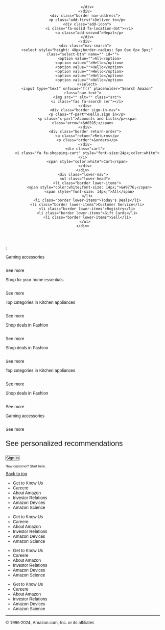 <!DOCTYPE html>
<html lang="en">

<head>
  <meta charset="UTF-8">
  <meta name="viewport" content="width=device-width, initial-scale=1.0">
  <title>Document</title>
  <style>
   * {
    margin: 0px;
    padding: 0px;
    font-family: 'Gill Sans', 'Gill Sans MT', Calibri, 'Trebuchet MS', sans-serif;
    border: border-box;
}

.navbar {
    min-height: 60px;
    background-color: #0F1111;
    display: flex;
    align-items: center;
    justify-content: space-evenly;


}

.nav-logo {
    height: 50px;
    width: 113px;
    margin: 0px 10px;
}

.logo {
    height: 50px;
    width: 113px;
    color: aliceblue;
    /* background-color: aqua; */
    background-image: url('https://wallpapers.com/images/hd/amazon-logo-black-background-xb9pdemosnjfz9ej.jpg');
    background-size: contain;

    margin: 1px 1px;
    padding: 1px 8px 0px 6px;
    background-repeat: no-repeat;
    box-sizing: border-box;
}

.border {
    border: 2px solid transparent;
}

.border:hover {
    border: 2px solid white;
    cursor: pointer;
}

/* box 2 */
.nav-address {
    color: white;
    margin: 2px 0px 2px 15px;
}

.add-first {
    font-size: 0.85rem;
    color: rgb(219, 217, 217);
}

.add-icon {
    margin: 5px 2px 5px 0px;
}

/* box 3 */
.nav-search {
    display: flex;
    align-items: center;
    margin: 0px 10px;
    padding: 10px 4px 10px 4px;
    height: 40px;
width: 40%;


}

.nav-text {
    margin: 0;
    width: 795px;
    width:100% ;
    height: 40px;
    box-sizing: border-box;
}

.select-btn {

    padding: 2px 5px;
}

.ser {
    color: white;
    background-color: rgb(161, 11, 116);
    height: 40px;
    width: 40px;
    box-sizing: border-box;
    display: flex;
    align-items: center;
    justify-content: center;
    border-radius: 0px 5px 5px 0px;
}

/* box4 */
.sign-in-nav {
    color: white;
    max-width: 131px;
    font-size: 13px;
}

.s-part {
    display: inline;
}

.retuen {
    font-size: 12px;
    color: white;
}

.order {
    font-size: 14px;
    color: white;
}

.return-order {
    margin: 0px 0px 0px 2px;
    padding: 0px 9px 10px;
}

.cart {
    margin: 0px 1px 0px 2px;
    padding: 0px 9px 10px;
    size: 84px 50px;
    box-sizing: border-box;
    display: flex;
    justify-content: center;
    align-items: center;
    font-size: 13px;
}

/* lowerhead */
.lower-head {
    display: flex;
    background-color: #3e3f3f;
    list-style: none;
}

.lower-items {
    padding: 5px;
    margin: 5px;
    color: white;
}

/* section */
.a-section {
    box-sizing: border-box;

    width: 100%;
    min-height: 600px;
    background-image:         linear-gradient(to bottom, rgba(0, 0, 0, 0.5), rgba(0, 0, 0, 0)),url('https://m.media-amazon.com/images/I/61zAjw4bqPL._SX3000_.jpg');
    background-size: cover;
    display: flex;
    justify-content: center;
    align-items: flex-end;
    flex-wrap: wrap;
}

.box-m {
    border-radius: 10px;
    width: 23%;
    overflow: hidden;
    margin: 0.4rem;
    height: 400px;
    display: flex;
    align-items: center;
    
    flex-direction: column;
    justify-content: space-evenly;
   transition: all ease-in-out .3s;
    background-color: rgb(255, 255, 255);

}
.box-m:hover{
    width: 26%;
    /* height: 410px; */
}

.box-m img {
    width: 80%;
   height: 70%;
}
.box-det{
    font-size: 21px;
}
.see-more{
    color: rgb(133, 133, 203);
}
.pict{
    height: 15rem;
    background-image: url('https://m.media-amazon.com/images/I/71fgNuf3lIL._SX3000_.jpg');
    background-size: cover;
}
/* footer */
.sign-in-box{
    background-color: #dfe6e6f4;
    display: flex;
  justify-content:center;
    flex-direction: column;
    align-items:center;
    min-height: 200px;
}
.sign-in-box p{
margin: 2px;
padding: 2px;
}
.sign-btn{
    width: 230px;
    background-color: rgb(243, 247, 138);
    border: 1px solid orange;
    font-size: 19px;
    padding: 5px;
    border-radius: 4px;
}
.back-top{
    background-color:#3b495b ;
    text-align: center;
    padding: 15px;
    color: white;
    cursor: pointer;
    
}
a{
    text-decoration: none;
}
.back-top:hover{
    background-color:#556a82 ;

}
.f-text ul{
    list-style: none;
}
.f-text{
    display: flex;
    align-items: center;
    justify-content: space-evenly;
    background-color: #232f3e;
    color: white;
    padding: 55px;
}
.copyright{
    background-color: #232f3e;
    color: white;
    text-align: center;
    padding: 20px;
}
.main-img{
    transition: background-image 0.5s ease-in-out;
}
  </style>
  <link href="https://cdnjs.cloudflare.com/ajax/libs/font-awesome/5.15.4/css/all.min.css" rel="stylesheet">
  <!-- <link rel="stylesheet" href="amzo.css"> -->
</head>

<body>
  <header>
    <div id="mn" class="navbar">
      <div dclass="nav-logo border">
        <div class="logo">

        </div>
      </div>
      <div class="border nav-address">
        <p class="add-first">Deliver to</p>
        <div class="add-icon">
          <i class="fa-solid fa-location-dot"></i>
          <p class="add-second">Nepal</p>
        </div>
      </div>
      <div class="nav-search">
        <select style="height: 40px;border-radius: 5px 0px 0px 5px;" class="select-btn" name="" id="">
          <option value="">All</option>
          <option value="">Hello</option>
          <option value="">Hello</option>
          <option value="">Hello</option>
          <option value="">Hello</option>
          <option value="">Hello</option>
        </select>
        <input type="text" onfocus="f()" placeholder="Search Amazon" class="nav-text">
        <img src="" alt="" class="src">
        <i class="fas fa-search ser"></i>
      </div>
      <div class="border sign-in-nav">
        <p class="f-part">Hello,sign in</p>
        <p class="s-part">Acoounts and Lists</p><span class="arrow">&#8595;</span>
      </div>
      <div class="border return-order">
        <p class="retuen">Returns</p>
        <p class="order">&orders</p>
      </div>
      <div class="cart">
        <i class="fa fa-shopping-cart" style="font-size:24px;color:white"></i>
        <span style="color:white">Cart</span>
      </div>
    </div>
    <div class="lower-nav">
      <ul class="lower-head">
        <li class="border lower-items">
          <span style="color:white;font-size: 14px;">&#9776;</span>
          <span style="font-size: 14px;">All</span>
        </li>
        <li class="border lower-items">Today's Deals</li>
        <li class="border lower-items">Customer Service</li>
        <li class="border lower-items">Registry</li>
        <li class="border lower-items">Gift Cards</li>
        <li class="border lower-items">Sell</li>
      </ul>
    </div>
  </header>
  <div class="pict">j</div>
  <div class="a-section">
    <div class="box-m">
      <p class="box-det">Gaming accessories</p>
      <img class="main-img"
        src="https://images.immediate.co.uk/production/volatile/sites/3/2020/06/best-ps4-accessories-43287ea.jpg" alt=""
        class="src">
      <p class="see-more">See more</p>
    </div>
    <div class="box-m">
      <p class="box-det">Shop for your home essentials</p>
      <img src="https://encrypted-tbn0.gstatic.com/images?q=tbn:ANd9GcQlEAVu4HsryBeh3NjK3aS8ICm7Dz849ri8jA&s" alt=""
        class="src">
      <p class="see-more">See more</p>
    </div>
    <div class="box-m">
      <p class="box-det">Top categories in Kitchen appliances</p>
      <img
        src="https://media.istockphoto.com/id/637699518/vector/home-appliances-gas-cooker-refrigerator-microwave-and-washi.jpg?s=612x612&w=0&k=20&c=IazFnGqtDuj7iND7ZJ9yWqRu_QYXIKVYuchLSGsdMNU="
        alt="" class="src">
      <p class="see-more">See more</p>
    </div>
    <div class="box-m">
      <p class="box-det">Shop deals in Fashion</p>
      <img src="https://www.picturecorrect.com/wp-content/uploads/2012/10/colorful-fashion-shoot-1.jpg" alt=""
        class="src">
      <p class="see-more">See more</p>
    </div>
    <div class="box-m">
      <p class="box-det">Shop deals in Fashion</p>
      <img src="https://www.picturecorrect.com/wp-content/uploads/2012/10/colorful-fashion-shoot-1.jpg" alt=""
        class="src">
      <p class="see-more">See more</p>
    </div>
    <div class="box-m">
      <p class="box-det">Top categories in Kitchen appliances</p>
      <img
        src="https://media.istockphoto.com/id/637699518/vector/home-appliances-gas-cooker-refrigerator-microwave-and-washi.jpg?s=612x612&w=0&k=20&c=IazFnGqtDuj7iND7ZJ9yWqRu_QYXIKVYuchLSGsdMNU="
        alt="" class="src">
      <p class="see-more">See more</p>
    </div>
    <div class="box-m">
      <p class="box-det">Shop deals in Fashion</p>
      <img src="https://www.picturecorrect.com/wp-content/uploads/2012/10/colorful-fashion-shoot-1.jpg" alt=""
        class="src">
      <p class="see-more">See more</p>
    </div>
    <div class="box-m">
      <p class="box-det">Gaming accessories</p>
      <img src="https://images.immediate.co.uk/production/volatile/sites/3/2020/06/best-ps4-accessories-43287ea.jpg"
        alt="" class="src">
      <p class="see-more">See more</p>
    </div>
  </div>
  <footer>
    <div class="sign-in-box">
      <p style="font-size: 24px;">See personalized recommendations</p>
      <button class="sign-btn">Sign in</button>
      <p style="font-size: 11px;">New customer? <a href="" style="text-decoration: none;">Start here.</a></p>
    </div>
    <section class="f-sec">
      <a href="#mn">
        <div class="back-top">
          <span style="text-decoration: none;">Back to top</span>
        </div>
      </a>
      <div class="f-text">
        <ul>
          <li>Get to Know Us</li>
          <li>Careere</li>
          <li>About Amazon</li>
          <li>Investor Relations</li>
          <li>Amazon Devices</li>
          <li>Amazon Science</li>
        </ul>
        <ul>
          <li>Get to Know Us</li>
          <li>Careere</li>
          <li>About Amazon</li>
          <li>Investor Relations</li>
          <li>Amazon Devices</li>
          <li>Amazon Science</li>
        </ul>
        <ul>
          <li>Get to Know Us</li>
          <li>Careere</li>
          <li>About Amazon</li>
          <li>Investor Relations</li>
          <li>Amazon Devices</li>
          <li>Amazon Science</li>
        </ul>
        <ul>
          <li>Get to Know Us</li>
          <li>Careere</li>
          <li>About Amazon</li>
          <li>Investor Relations</li>
          <li>Amazon Devices</li>
          <li>Amazon Science</li>
        </ul>
      </div>
      <hr>
      <div class="copyright">© 1996-2024, Amazon.com, Inc. or its affiliates
      </div>
    </section>
  </footer>
</body>
<script>
  var count = 0;
  var images = ['https://m.media-amazon.com/images/I/71qcoYgEhzL._SX3000_.jpg',
    'https://m.media-amazon.com/images/I/71Ie3JXGfVL._SX3000_.jpg', 'https://m.media-amazon.com/images/I/61lwJy4B8PL._SX3000_.jpg']
  var t = document.querySelector('.pict');
  setInterval(() => {
    console.log('l')
    t.style.transition = 'background-image .5s ease';
    t.style.backgroundImage = `url('${images[count]}')`;

    count++;
    if (count == 3) {
      count = 0;
    }
  }, 2000)
  function f() {
    // Dim the entire body (background and all elements)
    console.log(document.body.children)
    for (let i = 1; i < document.body.children.length; i++) {
      document.body.children[i].style.opacity = 0.3;
   }
  }
  var y = document.querySelector('input');
  y.addEventListener('blur', () => {
    document.body.style.opacity = 1;
    for (let i = 1; i < document.body.children.length; i++) {
      document.body.children[i].style.opacity = 1;
    }
  })
</script>

</html>

